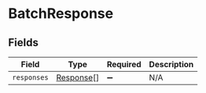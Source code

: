 # BatchResponse


## Fields

| Field                                         | Type                                          | Required                                      | Description                                   |
| --------------------------------------------- | --------------------------------------------- | --------------------------------------------- | --------------------------------------------- |
| `responses`                                   | [Response](../../models/shared/response.md)[] | :heavy_minus_sign:                            | N/A                                           |